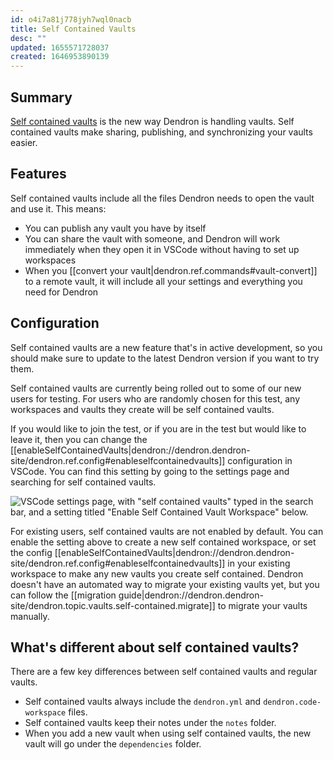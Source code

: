 ```yaml
---
id: o4i7a81j778jyh7wql0nacb
title: Self Contained Vaults
desc: ""
updated: 1655571728037
created: 1646953890139
---
```


## Summary

[Self contained vaults](https://docs.dendron.so/notes/aOOBYTowLEKJDEtLWFiHb/) is
the new way Dendron is handling vaults. Self contained vaults make sharing,
publishing, and synchronizing your vaults easier.

## Features

Self contained vaults include all the files Dendron needs to open the vault and use it. This means:

- You can publish any vault you have by itself
- You can share the vault with someone, and Dendron will work immediately when they open it in VSCode without having to set up workspaces
- When you [[convert your vault|dendron.ref.commands#vault-convert]] to a remote vault, it will include all your settings and everything you need for Dendron

## Configuration

Self contained vaults are a new feature that's in active development, so you should make sure to update to the latest Dendron version if you want to try them.

Self contained vaults are currently being rolled out to some of our new users
for testing. For users who are randomly chosen for this test, any workspaces and
vaults they create will be self contained vaults.

If you would like to join the test, or if you are in the test but would like to
leave it, then you can change the
[[enableSelfContainedVaults|dendron://dendron.dendron-site/dendron.ref.config#enableselfcontainedvaults]]
configuration in VSCode. You can find this setting by going to the settings page and searching for self contained vaults.

![VSCode settings page, with "self contained vaults" typed in the search bar, and a setting titled "Enable Self Contained Vault Workspace" below.](https://org-dendron-public-assets.s3.amazonaws.com/images/self-contained-vaults-settings.png)

For existing users, self contained vaults are not enabled by default. You can
enable the setting above to create a new self contained workspace, or set the
config
[[enableSelfContainedVaults|dendron://dendron.dendron-site/dendron.ref.config#enableselfcontainedvaults]]
in your existing workspace to make any new vaults you create self contained.
Dendron doesn't have an automated way to migrate your existing vaults yet, but
you can follow the [[migration guide|dendron://dendron.dendron-site/dendron.topic.vaults.self-contained.migrate]] to migrate your vaults manually.

## What's different about self contained vaults?

There are a few key differences between self contained vaults and regular vaults.

- Self contained vaults always include the `dendron.yml` and `dendron.code-workspace` files.
- Self contained vaults keep their notes under the `notes` folder.
- When you add a new vault when using self contained vaults, the new vault will go under the `dependencies` folder.
